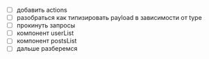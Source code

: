- [ ] добавить actions
- [ ] разобраться как типизировать payload в зависимости от type
- [ ] прокинуть запросы
- [ ] компонент userList
- [ ] компонент postsList
- [ ] дальше разберемся